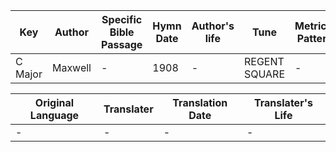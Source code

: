 Key | Author   | Specific Bible Passage     |Hymn Date |Author's life |Tune |Metrical Pattern   |Composer/Source
-- | --------- | ---------------------------|----------|--------------|-----|-------------------|-------------  
C Major |Maxwell |- |1908 |- |REGENT SQUARE |- |Henry Smart

Original Language | Translater | Translation Date   | Translater's Life  
----------------- | --------- | --------------------|-------------     
\- |- |- |-
